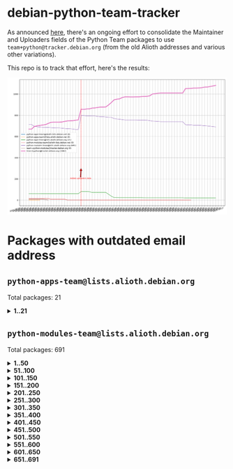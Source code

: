 # debian-python-team-tracker



As announced [here](https://lists.debian.org/debian-python/2021/08/msg00006.html), there's an ongoing effort to consolidate the Maintainer and Uploaders fields of the Python Team packages to use `team+python@tracker.debian.org` (from the old Alioth addresses and various other variations).



This repo is to track that effort, here's the results:



![Python team emails](images/python_team_emails.svg)


# Packages with outdated email address

## `python-apps-team@lists.alioth.debian.org`
Total packages: 21
<details>
<summary><b>1..21</b></summary>


| # | Package | Version |
| --- | --- | --- |
| 1 | [archmage](https://tracker.debian.org/archmage) | 1:0.4.2.1-1 |
| 2 | [ctop](https://tracker.debian.org/ctop) | 1.0.0-2.1 |
| 3 | [cython](https://tracker.debian.org/cython) | 0.29.14-1 |
| 4 | [db2twitter](https://tracker.debian.org/db2twitter) | 0.6-1.1 |
| 5 | [dodgy](https://tracker.debian.org/dodgy) | 0.1.9-3 |
| 6 | [etm](https://tracker.debian.org/etm) | 3.2.30-1.1 |
| 7 | [firmware-microbit-micropython](https://tracker.debian.org/firmware-microbit-micropython) | 1.0.1-2 |
| 8 | [flatlatex](https://tracker.debian.org/flatlatex) | 0.8-1.1 |
| 9 | [freealchemist](https://tracker.debian.org/freealchemist) | 0.5-1.1 |
| 10 | [kanboard-cli](https://tracker.debian.org/kanboard-cli) | 0.0.2-1.1 |
| 11 | [lightyears](https://tracker.debian.org/lightyears) | 1.4-2 |
| 12 | [muttdown](https://tracker.debian.org/muttdown) | 0.3.4-1 |
| 13 | [pelican](https://tracker.debian.org/pelican) | 4.0.1+dfsg-1.1 |
| 14 | [pipenv](https://tracker.debian.org/pipenv) | 11.9.0-1.1 |
| 15 | [prospector](https://tracker.debian.org/prospector) | 1.1.7-2 |
| 16 | [pybik](https://tracker.debian.org/pybik) | 3.0-3.1 |
| 17 | [retweet](https://tracker.debian.org/retweet) | 0.10-1.1 |
| 18 | [sen](https://tracker.debian.org/sen) | 0.6.1-0.1 |
| 19 | [sinntp](https://tracker.debian.org/sinntp) | 1.6-1.2 |
| 20 | [smem](https://tracker.debian.org/smem) | 1.5-1.1 |
| 21 | [voltron](https://tracker.debian.org/voltron) | 0.1.7+git20200109-1.1 |
</details>

## `python-modules-team@lists.alioth.debian.org`
Total packages: 691
<details>
<summary><b>1..50</b></summary>


| # | Package | Version |
| --- | --- | --- |
| 1 | [anorack](https://tracker.debian.org/anorack) | 0.2.7-1 |
| 2 | [anosql](https://tracker.debian.org/anosql) | 1.0.1-1 |
| 3 | [appdirs](https://tracker.debian.org/appdirs) | 1.4.4-1 |
| 4 | [asn1crypto](https://tracker.debian.org/asn1crypto) | 1.4.0-1 |
| 5 | [astral](https://tracker.debian.org/astral) | 1.6.1-2 |
| 6 | [authres](https://tracker.debian.org/authres) | 1.2.0-2 |
| 7 | [automat](https://tracker.debian.org/automat) | 20.2.0-1 |
| 8 | [azure-cosmos-table-python](https://tracker.debian.org/azure-cosmos-table-python) | 1.0.5+git20191025-5 |
| 9 | [babelfish](https://tracker.debian.org/babelfish) | 0.5.4-3 |
| 10 | [bdist-nsi](https://tracker.debian.org/bdist-nsi) | 0.1.5-2 |
| 11 | [behave](https://tracker.debian.org/behave) | 1.2.6-3 |
| 12 | [bernhard](https://tracker.debian.org/bernhard) | 0.2.6-2 |
| 13 | [betamax](https://tracker.debian.org/betamax) | 0.8.1-2 |
| 14 | [bibtexparser](https://tracker.debian.org/bibtexparser) | 1.1.0+ds-3 |
| 15 | [binaryornot](https://tracker.debian.org/binaryornot) | 0.4.4+dfsg-4 |
| 16 | [bitstruct](https://tracker.debian.org/bitstruct) | 8.9.0-1 |
| 17 | [blessings](https://tracker.debian.org/blessings) | 1.6-3 |
| 18 | [blinker](https://tracker.debian.org/blinker) | 1.4+dfsg1-0.3 |
| 19 | [case](https://tracker.debian.org/case) | 1.5.3+dfsg-3 |
| 20 | [celery-batches](https://tracker.debian.org/celery-batches) | 0.2-2 |
| 21 | [celery-haystack](https://tracker.debian.org/celery-haystack) | 0.10-4 |
| 22 | [cerealizer](https://tracker.debian.org/cerealizer) | 0.8.1-3 |
| 23 | [chardet](https://tracker.debian.org/chardet) | 4.0.0-1 |
| 24 | [chargebee-python](https://tracker.debian.org/chargebee-python) | 1.6.6-1 |
| 25 | [chargebee2-python](https://tracker.debian.org/chargebee2-python) | 2.7.3-1 |
| 26 | [circuits](https://tracker.debian.org/circuits) | 3.1.0+ds1-2 |
| 27 | [codicefiscale](https://tracker.debian.org/codicefiscale) | 0.9+ds0-2 |
| 28 | [colorclass](https://tracker.debian.org/colorclass) | 2.2.0-2.1 |
| 29 | [colorspacious](https://tracker.debian.org/colorspacious) | 1.1.2-2 |
| 30 | [commonmark](https://tracker.debian.org/commonmark) | 0.9.1-3 |
| 31 | [constantly](https://tracker.debian.org/constantly) | 15.1.0-2 |
| 32 | [contextlib2](https://tracker.debian.org/contextlib2) | 0.6.0.post1-1 |
| 33 | [cookiecutter](https://tracker.debian.org/cookiecutter) | 1.6.0-4 |
| 34 | [coreapi](https://tracker.debian.org/coreapi) | 2.3.3-4 |
| 35 | [coreschema](https://tracker.debian.org/coreschema) | 0.0.4-3 |
| 36 | [cov-core](https://tracker.debian.org/cov-core) | 1.15.0-3 |
| 37 | [cppy](https://tracker.debian.org/cppy) | 1.1.0-2 |
| 38 | [cram](https://tracker.debian.org/cram) | 0.7-4 |
| 39 | [cssutils](https://tracker.debian.org/cssutils) | 1.0.2-3 |
| 40 | [d2to1](https://tracker.debian.org/d2to1) | 0.2.12-2 |
| 41 | [deap](https://tracker.debian.org/deap) | 1.3.1-2 |
| 42 | [debiancontributors](https://tracker.debian.org/debiancontributors) | 0.7.8-2 |
| 43 | [devpi-common](https://tracker.debian.org/devpi-common) | 3.2.2-1.1 |
| 44 | [django-ajax-selects](https://tracker.debian.org/django-ajax-selects) | 1.7.0-3 |
| 45 | [django-anymail](https://tracker.debian.org/django-anymail) | 7.1.0-1 |
| 46 | [django-bitfield](https://tracker.debian.org/django-bitfield) | 1.9.6-2 |
| 47 | [django-countries](https://tracker.debian.org/django-countries) | 6.0-1 |
| 48 | [django-dirtyfields](https://tracker.debian.org/django-dirtyfields) | 1.3.1-2 |
| 49 | [django-downloadview](https://tracker.debian.org/django-downloadview) | 2.1.1-1 |
| 50 | [django-environ](https://tracker.debian.org/django-environ) | 0.4.4-2 |
</details>
<details>
<summary><b>51..100</b></summary>

| # | Package | Version |
| --- | --- | --- |
| 51 | [django-filter](https://tracker.debian.org/django-filter) | 2.4.0-1 |
| 52 | [django-hvad](https://tracker.debian.org/django-hvad) | 1.8.0-1.1 |
| 53 | [django-impersonate](https://tracker.debian.org/django-impersonate) | 1.5-1 |
| 54 | [django-js-reverse](https://tracker.debian.org/django-js-reverse) | 0.7.3-1.1 |
| 55 | [django-macaddress](https://tracker.debian.org/django-macaddress) | 1.5.0-2 |
| 56 | [django-markupfield](https://tracker.debian.org/django-markupfield) | 2.0.0-1 |
| 57 | [django-memoize](https://tracker.debian.org/django-memoize) | 2.2.0+dfsg-1 |
| 58 | [django-nose](https://tracker.debian.org/django-nose) | 1.4.6-2.1 |
| 59 | [django-notification](https://tracker.debian.org/django-notification) | 1.2.0-3 |
| 60 | [django-organizations](https://tracker.debian.org/django-organizations) | 1.1.2-1 |
| 61 | [django-pagination](https://tracker.debian.org/django-pagination) | 1.0.7-4 |
| 62 | [django-paintstore](https://tracker.debian.org/django-paintstore) | 0.2-4 |
| 63 | [django-picklefield](https://tracker.debian.org/django-picklefield) | 3.0.1-1 |
| 64 | [django-pipeline](https://tracker.debian.org/django-pipeline) | 1.6.14-3 |
| 65 | [django-q](https://tracker.debian.org/django-q) | 1.2.1-1 |
| 66 | [django-recurrence](https://tracker.debian.org/django-recurrence) | 1.10.3-1 |
| 67 | [django-redis-sessions](https://tracker.debian.org/django-redis-sessions) | 0.6.1-2 |
| 68 | [django-simple-redis-admin](https://tracker.debian.org/django-simple-redis-admin) | 1.4.0-2 |
| 69 | [django-stronghold](https://tracker.debian.org/django-stronghold) | 0.3.0+debian-2 |
| 70 | [django-webpack-loader](https://tracker.debian.org/django-webpack-loader) | 0.6.0-2 |
| 71 | [django-websocket-redis](https://tracker.debian.org/django-websocket-redis) | 0.4.7-2 |
| 72 | [django-wkhtmltopdf](https://tracker.debian.org/django-wkhtmltopdf) | 3.3.0-1 |
| 73 | [django-xmlrpc](https://tracker.debian.org/django-xmlrpc) | 0.1.8-2 |
| 74 | [djangorestframework-api-key](https://tracker.debian.org/djangorestframework-api-key) | 2.0.0-2 |
| 75 | [djangorestframework-filters](https://tracker.debian.org/djangorestframework-filters) | 1.0.0.dev0-1 |
| 76 | [dkimpy](https://tracker.debian.org/dkimpy) | 1.0.5-1 |
| 77 | [dnsdiag](https://tracker.debian.org/dnsdiag) | 1.7.0-1 |
| 78 | [dnspython](https://tracker.debian.org/dnspython) | 2.0.0-1 |
| 79 | [dockerpty](https://tracker.debian.org/dockerpty) | 0.4.1-2 |
| 80 | [dominate](https://tracker.debian.org/dominate) | 2.3.1-2 |
| 81 | [doublex](https://tracker.debian.org/doublex) | 1.9.2-1 |
| 82 | [drf-generators](https://tracker.debian.org/drf-generators) | 0.5.0-1 |
| 83 | [easyprocess](https://tracker.debian.org/easyprocess) | 0.2.5-2 |
| 84 | [elasticsearch-curator](https://tracker.debian.org/elasticsearch-curator) | 5.8.1-1 |
| 85 | [entrypoints](https://tracker.debian.org/entrypoints) | 0.3-3 |
| 86 | [enum34](https://tracker.debian.org/enum34) | 1.1.6-4 |
| 87 | [enzyme](https://tracker.debian.org/enzyme) | 0.4.1-2 |
| 88 | [exam](https://tracker.debian.org/exam) | 0.10.5-3 |
| 89 | [factory-boy](https://tracker.debian.org/factory-boy) | 2.11.1-3 |
| 90 | [faker](https://tracker.debian.org/faker) | 0.9.3-0.1 |
| 91 | [fakesleep](https://tracker.debian.org/fakesleep) | 0.1-2 |
| 92 | [fastchunking](https://tracker.debian.org/fastchunking) | 0.0.3-2 |
| 93 | [feedgenerator](https://tracker.debian.org/feedgenerator) | 1.9-2 |
| 94 | [flake8-polyfill](https://tracker.debian.org/flake8-polyfill) | 1.0.2-2 |
| 95 | [flask-api](https://tracker.debian.org/flask-api) | 1.1+dfsg-1.1 |
| 96 | [flask-assets](https://tracker.debian.org/flask-assets) | 2.0-1 |
| 97 | [flask-babelex](https://tracker.debian.org/flask-babelex) | 0.9.4-1 |
| 98 | [flask-bcrypt](https://tracker.debian.org/flask-bcrypt) | 0.7.1-2 |
| 99 | [flask-compress](https://tracker.debian.org/flask-compress) | 1.4.0-3 |
| 100 | [flask-gravatar](https://tracker.debian.org/flask-gravatar) | 0.4.2-2 |
</details>
<details>
<summary><b>101..150</b></summary>

| # | Package | Version |
| --- | --- | --- |
| 101 | [flask-htmlmin](https://tracker.debian.org/flask-htmlmin) | 1.3.2-2 |
| 102 | [flask-ldapconn](https://tracker.debian.org/flask-ldapconn) | 0.7.2-1.1 |
| 103 | [flask-limiter](https://tracker.debian.org/flask-limiter) | 1.0.1-2 |
| 104 | [flask-login](https://tracker.debian.org/flask-login) | 0.5.0-1 |
| 105 | [flask-mail](https://tracker.debian.org/flask-mail) | 0.9.1+dfsg1-1.1 |
| 106 | [flask-mongoengine](https://tracker.debian.org/flask-mongoengine) | 0.9.3-4 |
| 107 | [flask-multistatic](https://tracker.debian.org/flask-multistatic) | 1.0-2 |
| 108 | [flask-paranoid](https://tracker.debian.org/flask-paranoid) | 0.2.0-3.1 |
| 109 | [flask-script](https://tracker.debian.org/flask-script) | 2.0.6-2 |
| 110 | [flask-silk](https://tracker.debian.org/flask-silk) | 0.2-18 |
| 111 | [flask-wtf](https://tracker.debian.org/flask-wtf) | 0.14.3-1 |
| 112 | [flufl.bounce](https://tracker.debian.org/flufl.bounce) | 3.0.1-1 |
| 113 | [flufl.enum](https://tracker.debian.org/flufl.enum) | 4.1.1-3 |
| 114 | [flufl.i18n](https://tracker.debian.org/flufl.i18n) | 3.0.1-1 |
| 115 | [flufl.lock](https://tracker.debian.org/flufl.lock) | 5.0.1-1 |
| 116 | [flufl.password](https://tracker.debian.org/flufl.password) | 1.3-3 |
| 117 | [flufl.testing](https://tracker.debian.org/flufl.testing) | 0.7-2 |
| 118 | [gerritlib](https://tracker.debian.org/gerritlib) | 0.8.0-2 |
| 119 | [gmplot](https://tracker.debian.org/gmplot) | 1.2.0-2 |
| 120 | [gpxpy](https://tracker.debian.org/gpxpy) | 1.4.2-1 |
| 121 | [gtextfsm](https://tracker.debian.org/gtextfsm) | 1.1.0-2 |
| 122 | [gtts](https://tracker.debian.org/gtts) | 2.0.3-1 |
| 123 | [gtts-token](https://tracker.debian.org/gtts-token) | 1.1.3-1 |
| 124 | [guzzle-sphinx-theme](https://tracker.debian.org/guzzle-sphinx-theme) | 0.7.11-5 |
| 125 | [hachoir](https://tracker.debian.org/hachoir) | 3.1.0+dfsg-3 |
| 126 | [haproxy-log-analysis](https://tracker.debian.org/haproxy-log-analysis) | 2.0~b0-2 |
| 127 | [heapdict](https://tracker.debian.org/heapdict) | 1.0.1-1 |
| 128 | [hiro](https://tracker.debian.org/hiro) | 0.5-2 |
| 129 | [httpx](https://tracker.debian.org/httpx) | 0.16.1-1 |
| 130 | [hypothesis-auto](https://tracker.debian.org/hypothesis-auto) | 1.1.4-2 |
| 131 | [importmagic](https://tracker.debian.org/importmagic) | 0.1.7-2 |
| 132 | [inflection](https://tracker.debian.org/inflection) | 0.3.1-2 |
| 133 | [isodate](https://tracker.debian.org/isodate) | 0.6.0-2 |
| 134 | [itypes](https://tracker.debian.org/itypes) | 1.1.0-4 |
| 135 | [jaraco.itertools](https://tracker.debian.org/jaraco.itertools) | 2.0.1-4 |
| 136 | [javaproperties](https://tracker.debian.org/javaproperties) | 0.7.0-1 |
| 137 | [jinja2-time](https://tracker.debian.org/jinja2-time) | 0.2.0-2 |
| 138 | [jpy](https://tracker.debian.org/jpy) | 0.9.0-3 |
| 139 | [jpylyzer](https://tracker.debian.org/jpylyzer) | 2.0.0-3 |
| 140 | [json-tricks](https://tracker.debian.org/json-tricks) | 3.11.0-2 |
| 141 | [jsonhyperschema-codec](https://tracker.debian.org/jsonhyperschema-codec) | 1.0.3-2 |
| 142 | [jsonpickle](https://tracker.debian.org/jsonpickle) | 1.2-1 |
| 143 | [junos-eznc](https://tracker.debian.org/junos-eznc) | 2.1.7-3 |
| 144 | [jupyter-sphinx-theme](https://tracker.debian.org/jupyter-sphinx-theme) | 0.0.6+ds1-10 |
| 145 | [kitchen](https://tracker.debian.org/kitchen) | 1.2.6-2 |
| 146 | [kivy](https://tracker.debian.org/kivy) | 1.11.0-2 |
| 147 | [lazr.delegates](https://tracker.debian.org/lazr.delegates) | 2.0.3-2 |
| 148 | [lazr.smtptest](https://tracker.debian.org/lazr.smtptest) | 2.0.3-2 |
| 149 | [lexicon](https://tracker.debian.org/lexicon) | 3.3.17-1 |
| 150 | [libthumbor](https://tracker.debian.org/libthumbor) | 1.3.3-2 |
</details>
<details>
<summary><b>151..200</b></summary>

| # | Package | Version |
| --- | --- | --- |
| 151 | [logilab-constraint](https://tracker.debian.org/logilab-constraint) | 0.6.0-2 |
| 152 | [mako](https://tracker.debian.org/mako) | 1.1.3+ds1-2 |
| 153 | [manuel](https://tracker.debian.org/manuel) | 1.10.1-2 |
| 154 | [markupsafe](https://tracker.debian.org/markupsafe) | 1.1.1-1 |
| 155 | [mercurial-extension-utils](https://tracker.debian.org/mercurial-extension-utils) | 1.5.1-1 |
| 156 | [mercurial-extension-utils](https://tracker.debian.org/mercurial-extension-utils) | 1.5.1-3 |
| 157 | [mercurial-keyring](https://tracker.debian.org/mercurial-keyring) | 1.3.1-3 |
| 158 | [microsoft-authentication-extensions-for-python](https://tracker.debian.org/microsoft-authentication-extensions-for-python) | 0.3.0-1 |
| 159 | [milksnake](https://tracker.debian.org/milksnake) | 0.1.5-1 |
| 160 | [mimerender](https://tracker.debian.org/mimerender) | 0.6.0-2 |
| 161 | [mmllib](https://tracker.debian.org/mmllib) | 0.3.0.post1-2 |
| 162 | [mockldap](https://tracker.debian.org/mockldap) | 0.3.0-4 |
| 163 | [modernize](https://tracker.debian.org/modernize) | 0.7-2 |
| 164 | [moksha.common](https://tracker.debian.org/moksha.common) | 1.2.5-4 |
| 165 | [more-itertools](https://tracker.debian.org/more-itertools) | 4.2.0-3 |
| 166 | [mrtparse](https://tracker.debian.org/mrtparse) | 1.6-2 |
| 167 | [musicbrainzngs](https://tracker.debian.org/musicbrainzngs) | 0.7.1-2 |
| 168 | [mutagen](https://tracker.debian.org/mutagen) | 1.45.1-2 |
| 169 | [mwic](https://tracker.debian.org/mwic) | 0.7.8-1 |
| 170 | [mysql-connector-python](https://tracker.debian.org/mysql-connector-python) | 8.0.15-2 |
| 171 | [nb2plots](https://tracker.debian.org/nb2plots) | 0.6-2 |
| 172 | [netifaces](https://tracker.debian.org/netifaces) | 0.10.9-0.2 |
| 173 | [netmiko](https://tracker.debian.org/netmiko) | 2.4.2-1 |
| 174 | [networkx](https://tracker.debian.org/networkx) | 2.5+ds-2 |
| 175 | [nose](https://tracker.debian.org/nose) | 1.3.7-6 |
| 176 | [nose](https://tracker.debian.org/nose) | 1.3.7-7 |
| 177 | [nose2](https://tracker.debian.org/nose2) | 0.9.2-1 |
| 178 | [nose2-cov](https://tracker.debian.org/nose2-cov) | 1.0a4-3 |
| 179 | [ntplib](https://tracker.debian.org/ntplib) | 0.3.3-2 |
| 180 | [numpy-stl](https://tracker.debian.org/numpy-stl) | 2.9.0-1 |
| 181 | [numpydoc](https://tracker.debian.org/numpydoc) | 1.1.0-3 |
| 182 | [obsub](https://tracker.debian.org/obsub) | 0.2-4 |
| 183 | [okasha](https://tracker.debian.org/okasha) | 0.2.4-4 |
| 184 | [overpass](https://tracker.debian.org/overpass) | 0.7-1 |
| 185 | [pastescript](https://tracker.debian.org/pastescript) | 2.0.2-4 |
| 186 | [pcapy](https://tracker.debian.org/pcapy) | 0.11.4-2 |
| 187 | [pdfkit](https://tracker.debian.org/pdfkit) | 0.6.1-2 |
| 188 | [pep8](https://tracker.debian.org/pep8) | 1.7.1-9 |
| 189 | [pep8-naming](https://tracker.debian.org/pep8-naming) | 0.10.0-1 |
| 190 | [pg8000](https://tracker.debian.org/pg8000) | 1.10.6-2 |
| 191 | [pidcat](https://tracker.debian.org/pidcat) | 2.1.0-4 |
| 192 | [pilkit](https://tracker.debian.org/pilkit) | 2.0-3 |
| 193 | [plastex](https://tracker.debian.org/plastex) | 2.1-2 |
| 194 | [ply](https://tracker.debian.org/ply) | 3.11-4 |
| 195 | [portio](https://tracker.debian.org/portio) | 0.5-4 |
| 196 | [postgresfixture](https://tracker.debian.org/postgresfixture) | 0.4.2-1 |
| 197 | [power](https://tracker.debian.org/power) | 1.4+dfsg-4 |
| 198 | [pprintpp](https://tracker.debian.org/pprintpp) | 0.4.0-2 |
| 199 | [preggy](https://tracker.debian.org/preggy) | 1.4.4-1 |
| 200 | [prettytable](https://tracker.debian.org/prettytable) | 0.7.2-5 |
</details>
<details>
<summary><b>201..250</b></summary>

| # | Package | Version |
| --- | --- | --- |
| 201 | [proxmoxer](https://tracker.debian.org/proxmoxer) | 1.0.3-2 |
| 202 | [ptable](https://tracker.debian.org/ptable) | 0.9.2-2 |
| 203 | [py-macaroon-bakery](https://tracker.debian.org/py-macaroon-bakery) | 1.3.1-1 |
| 204 | [py-radix](https://tracker.debian.org/py-radix) | 0.10.0-3 |
| 205 | [py3dns](https://tracker.debian.org/py3dns) | 3.2.1-1 |
| 206 | [pyasn1](https://tracker.debian.org/pyasn1) | 0.4.8-1 |
| 207 | [pybindgen](https://tracker.debian.org/pybindgen) | 0.20.0+dfsg1-2 |
| 208 | [pycairo](https://tracker.debian.org/pycairo) | 1.16.2-3 |
| 209 | [pycairo](https://tracker.debian.org/pycairo) | 1.16.2-4 |
| 210 | [pycallgraph](https://tracker.debian.org/pycallgraph) | 1.1.3-1.2 |
| 211 | [pycares](https://tracker.debian.org/pycares) | 3.1.1-1 |
| 212 | [pycifrw](https://tracker.debian.org/pycifrw) | 4.4-2 |
| 213 | [pyclamd](https://tracker.debian.org/pyclamd) | 0.4.0-2 |
| 214 | [pycodestyle](https://tracker.debian.org/pycodestyle) | 2.6.0-1 |
| 215 | [pycparser](https://tracker.debian.org/pycparser) | 2.20-3 |
| 216 | [pycryptodome](https://tracker.debian.org/pycryptodome) | 3.9.7+dfsg1-1 |
| 217 | [pycxx](https://tracker.debian.org/pycxx) | 7.1.4-0.1 |
| 218 | [pydbus](https://tracker.debian.org/pydbus) | 0.6.0-4 |
| 219 | [pydenticon](https://tracker.debian.org/pydenticon) | 0.3.1-2 |
| 220 | [pydispatcher](https://tracker.debian.org/pydispatcher) | 2.0.5-2 |
| 221 | [pydle](https://tracker.debian.org/pydle) | 0.9.4-2 |
| 222 | [pyeapi](https://tracker.debian.org/pyeapi) | 0.8.1-2 |
| 223 | [pyee](https://tracker.debian.org/pyee) | 7.0.2-1 |
| 224 | [pyenchant](https://tracker.debian.org/pyenchant) | 3.2.0-1 |
| 225 | [pyfg](https://tracker.debian.org/pyfg) | 0.50-2 |
| 226 | [pyfiglet](https://tracker.debian.org/pyfiglet) | 0.8.0+dfsg-1 |
| 227 | [pyfribidi](https://tracker.debian.org/pyfribidi) | 0.12.0+repack-7 |
| 228 | [pygame](https://tracker.debian.org/pygame) | 1.9.6+dfsg-2 |
| 229 | [pygeoif](https://tracker.debian.org/pygeoif) | 0.7-2 |
| 230 | [pygithub](https://tracker.debian.org/pygithub) | 1.43.7-1 |
| 231 | [pygments](https://tracker.debian.org/pygments) | 2.3.1+dfsg-3 |
| 232 | [pygtail](https://tracker.debian.org/pygtail) | 0.6.1-2 |
| 233 | [pygtkspellcheck](https://tracker.debian.org/pygtkspellcheck) | 4.0.5-2 |
| 234 | [pyhamcrest](https://tracker.debian.org/pyhamcrest) | 1.9.0-3 |
| 235 | [pyinotify](https://tracker.debian.org/pyinotify) | 0.9.6-1.3 |
| 236 | [pyiosxr](https://tracker.debian.org/pyiosxr) | 0.52-1.1 |
| 237 | [pyjavaproperties](https://tracker.debian.org/pyjavaproperties) | 0.7-2 |
| 238 | [pyjokes](https://tracker.debian.org/pyjokes) | 0.5.0-3 |
| 239 | [pykcs11](https://tracker.debian.org/pykcs11) | 1.5.10-1 |
| 240 | [pylama](https://tracker.debian.org/pylama) | 7.4.3-3 |
| 241 | [pylibmc](https://tracker.debian.org/pylibmc) | 1.5.2-3 |
| 242 | [pylint-celery](https://tracker.debian.org/pylint-celery) | 0.3-5 |
| 243 | [pylint-common](https://tracker.debian.org/pylint-common) | 0.2.5-4 |
| 244 | [pylint-django](https://tracker.debian.org/pylint-django) | 2.0.13-1 |
| 245 | [pylint-flask](https://tracker.debian.org/pylint-flask) | 0.5-4 |
| 246 | [pylint-plugin-utils](https://tracker.debian.org/pylint-plugin-utils) | 0.6-1 |
| 247 | [pymacs](https://tracker.debian.org/pymacs) | 0.25-3 |
| 248 | [pymilter](https://tracker.debian.org/pymilter) | 1.0.4-2 |
| 249 | [pymodbus](https://tracker.debian.org/pymodbus) | 2.1.0+dfsg-2 |
| 250 | [pymssql](https://tracker.debian.org/pymssql) | 2.1.4+dfsg-3 |
</details>
<details>
<summary><b>251..300</b></summary>

| # | Package | Version |
| --- | --- | --- |
| 251 | [pymupdf](https://tracker.debian.org/pymupdf) | 1.17.4+ds1-2 |
| 252 | [pynag](https://tracker.debian.org/pynag) | 1.1.2+dfsg-2 |
| 253 | [pynliner](https://tracker.debian.org/pynliner) | 0.8.0-2 |
| 254 | [pyopengl](https://tracker.debian.org/pyopengl) | 3.1.5+dfsg-1 |
| 255 | [pypandoc](https://tracker.debian.org/pypandoc) | 1.5+ds0-1 |
| 256 | [pyparsing](https://tracker.debian.org/pyparsing) | 2.4.7-1 |
| 257 | [pyphen](https://tracker.debian.org/pyphen) | 0.9.5-3 |
| 258 | [pyprind](https://tracker.debian.org/pyprind) | 2.11.2-2 |
| 259 | [pyquery](https://tracker.debian.org/pyquery) | 1.2.9-4 |
| 260 | [pyrad](https://tracker.debian.org/pyrad) | 2.1-2 |
| 261 | [pyrsistent](https://tracker.debian.org/pyrsistent) | 0.15.5-1 |
| 262 | [pysendfile](https://tracker.debian.org/pysendfile) | 2.0.1-3 |
| 263 | [pysimplesoap](https://tracker.debian.org/pysimplesoap) | 1.16.2-3 |
| 264 | [pysmi](https://tracker.debian.org/pysmi) | 0.3.2-2 |
| 265 | [pysodium](https://tracker.debian.org/pysodium) | 0.7.0-2 |
| 266 | [pyspf](https://tracker.debian.org/pyspf) | 2.0.14-2 |
| 267 | [pysrt](https://tracker.debian.org/pysrt) | 1.0.1-2 |
| 268 | [pyssim](https://tracker.debian.org/pyssim) | 0.2-2 |
| 269 | [pystemd](https://tracker.debian.org/pystemd) | 0.7.0-4 |
| 270 | [pysubnettree](https://tracker.debian.org/pysubnettree) | 0.33-1 |
| 271 | [pytaglib](https://tracker.debian.org/pytaglib) | 0.3.6+dfsg-2 |
| 272 | [pytds](https://tracker.debian.org/pytds) | 1.10.0-1 |
| 273 | [pytest-arraydiff](https://tracker.debian.org/pytest-arraydiff) | 0.3-1 |
| 274 | [pytest-bdd](https://tracker.debian.org/pytest-bdd) | 3.2.1-1 |
| 275 | [pytest-cookies](https://tracker.debian.org/pytest-cookies) | 0.4.0-1 |
| 276 | [pytest-django](https://tracker.debian.org/pytest-django) | 3.5.1-1 |
| 277 | [pytest-expect](https://tracker.debian.org/pytest-expect) | 1.1.0-2 |
| 278 | [pytest-forked](https://tracker.debian.org/pytest-forked) | 1.3.0-1 |
| 279 | [pytest-helpers-namespace](https://tracker.debian.org/pytest-helpers-namespace) | 2019.1.8-1 |
| 280 | [pytest-httpbin](https://tracker.debian.org/pytest-httpbin) | 1.0.0-2 |
| 281 | [pytest-instafail](https://tracker.debian.org/pytest-instafail) | 0.4.2-1 |
| 282 | [pytest-remotedata](https://tracker.debian.org/pytest-remotedata) | 0.3.2-1 |
| 283 | [pytest-runner](https://tracker.debian.org/pytest-runner) | 2.11.1-1.2 |
| 284 | [pytest-sugar](https://tracker.debian.org/pytest-sugar) | 0.9.4-1 |
| 285 | [pytest-tornado](https://tracker.debian.org/pytest-tornado) | 0.8.1-1 |
| 286 | [pytest-vcr](https://tracker.debian.org/pytest-vcr) | 1.0.2-2 |
| 287 | [pytest-xvfb](https://tracker.debian.org/pytest-xvfb) | 1.2.0-1 |
| 288 | [python-activipy](https://tracker.debian.org/python-activipy) | 0.1-7 |
| 289 | [python-adal](https://tracker.debian.org/python-adal) | 1.2.2-1 |
| 290 | [python-agate](https://tracker.debian.org/python-agate) | 1.6.1-1 |
| 291 | [python-agate-excel](https://tracker.debian.org/python-agate-excel) | 0.2.3-1 |
| 292 | [python-aiohttp-security](https://tracker.debian.org/python-aiohttp-security) | 0.4.0-2 |
| 293 | [python-aiohttp-session](https://tracker.debian.org/python-aiohttp-session) | 2.9.0-2 |
| 294 | [python-aioinflux](https://tracker.debian.org/python-aioinflux) | 0.9.0-2 |
| 295 | [python-aiomeasures](https://tracker.debian.org/python-aiomeasures) | 0.5.14-3 |
| 296 | [python-amqplib](https://tracker.debian.org/python-amqplib) | 1.0.2-2 |
| 297 | [python-anyjson](https://tracker.debian.org/python-anyjson) | 0.3.3-2 |
| 298 | [python-apptools](https://tracker.debian.org/python-apptools) | 4.5.0-1.1 |
| 299 | [python-aptly](https://tracker.debian.org/python-aptly) | 0.12.10-2 |
| 300 | [python-args](https://tracker.debian.org/python-args) | 0.1.0-3 |
</details>
<details>
<summary><b>301..350</b></summary>

| # | Package | Version |
| --- | --- | --- |
| 301 | [python-arpy](https://tracker.debian.org/python-arpy) | 1.1.1-4 |
| 302 | [python-astor](https://tracker.debian.org/python-astor) | 0.8.1-1 |
| 303 | [python-async-timeout](https://tracker.debian.org/python-async-timeout) | 3.0.1-1.1 |
| 304 | [python-azure-devtools](https://tracker.debian.org/python-azure-devtools) | 1.2.0-1 |
| 305 | [python-base58](https://tracker.debian.org/python-base58) | 1.0.3-1.1 |
| 306 | [python-bcdoc](https://tracker.debian.org/python-bcdoc) | 0.16.0-2 |
| 307 | [python-bioblend](https://tracker.debian.org/python-bioblend) | 0.7.0-3 |
| 308 | [python-bitbucket-api](https://tracker.debian.org/python-bitbucket-api) | 0.5.0-3 |
| 309 | [python-box](https://tracker.debian.org/python-box) | 3.4.6-2 |
| 310 | [python-btrees](https://tracker.debian.org/python-btrees) | 4.3.1-2 |
| 311 | [python-cachecontrol](https://tracker.debian.org/python-cachecontrol) | 0.12.6-1 |
| 312 | [python-can](https://tracker.debian.org/python-can) | 3.3.2.final~github-2 |
| 313 | [python-cement](https://tracker.debian.org/python-cement) | 2.10.0-2 |
| 314 | [python-cerberus](https://tracker.debian.org/python-cerberus) | 1.3.2-1 |
| 315 | [python-click-log](https://tracker.debian.org/python-click-log) | 0.2.1-2 |
| 316 | [python-click-threading](https://tracker.debian.org/python-click-threading) | 0.4.4-2 |
| 317 | [python-clint](https://tracker.debian.org/python-clint) | 0.5.1-3 |
| 318 | [python-cluster](https://tracker.debian.org/python-cluster) | 1.3.3-3 |
| 319 | [python-cmarkgfm](https://tracker.debian.org/python-cmarkgfm) | 0.4.2-1 |
| 320 | [python-coloredlogs](https://tracker.debian.org/python-coloredlogs) | 7.3-2 |
| 321 | [python-colour](https://tracker.debian.org/python-colour) | 0.1.5-2 |
| 322 | [python-commentjson](https://tracker.debian.org/python-commentjson) | 0.8.3-2 |
| 323 | [python-consul](https://tracker.debian.org/python-consul) | 0.7.1-1.1 |
| 324 | [python-cookies](https://tracker.debian.org/python-cookies) | 2.2.1-3 |
| 325 | [python-cpuinfo](https://tracker.debian.org/python-cpuinfo) | 5.0.0-2 |
| 326 | [python-crcmod](https://tracker.debian.org/python-crcmod) | 1.7+dfsg-2 |
| 327 | [python-cs](https://tracker.debian.org/python-cs) | 2.7.1-1 |
| 328 | [python-cssselect2](https://tracker.debian.org/python-cssselect2) | 0.3.0-1 |
| 329 | [python-cycler](https://tracker.debian.org/python-cycler) | 0.10.0-3 |
| 330 | [python-daiquiri](https://tracker.debian.org/python-daiquiri) | 1.6.0-1 |
| 331 | [python-dbfread](https://tracker.debian.org/python-dbfread) | 2.0.7-3 |
| 332 | [python-decorator](https://tracker.debian.org/python-decorator) | 4.4.2-2 |
| 333 | [python-demjson](https://tracker.debian.org/python-demjson) | 2.2.4-5 |
| 334 | [python-diaspy](https://tracker.debian.org/python-diaspy) | 0.6.0-2 |
| 335 | [python-dict2xml](https://tracker.debian.org/python-dict2xml) | 1.7.0-1 |
| 336 | [python-dictobj](https://tracker.debian.org/python-dictobj) | 0.4-4 |
| 337 | [python-distro](https://tracker.debian.org/python-distro) | 1.5.0-1 |
| 338 | [python-distutils-extra](https://tracker.debian.org/python-distutils-extra) | 2.45 |
| 339 | [python-django-braces](https://tracker.debian.org/python-django-braces) | 1.14.0-1 |
| 340 | [python-django-casclient](https://tracker.debian.org/python-django-casclient) | 1.5.3-1 |
| 341 | [python-django-dbconn-retry](https://tracker.debian.org/python-django-dbconn-retry) | 0.1.5-1.1 |
| 342 | [python-django-etcd-settings](https://tracker.debian.org/python-django-etcd-settings) | 0.1.13+dfsg-3 |
| 343 | [python-django-gravatar2](https://tracker.debian.org/python-django-gravatar2) | 1.4.4-2 |
| 344 | [python-django-imagekit](https://tracker.debian.org/python-django-imagekit) | 4.0.2-3 |
| 345 | [python-django-jsonfield](https://tracker.debian.org/python-django-jsonfield) | 1.4.0-2 |
| 346 | [python-django-push-notifications](https://tracker.debian.org/python-django-push-notifications) | 1.4.1-1 |
| 347 | [python-django-rest-hooks](https://tracker.debian.org/python-django-rest-hooks) | 1.6.0-1.1 |
| 348 | [python-django-simple-history](https://tracker.debian.org/python-django-simple-history) | 2.7.0-1.1 |
| 349 | [python-django-split-settings](https://tracker.debian.org/python-django-split-settings) | 0.3.0-2 |
| 350 | [python-dnslib](https://tracker.debian.org/python-dnslib) | 0.9.14-1 |
</details>
<details>
<summary><b>351..400</b></summary>

| # | Package | Version |
| --- | --- | --- |
| 351 | [python-docutils](https://tracker.debian.org/python-docutils) | 0.16+dfsg-2 |
| 352 | [python-doubleratchet](https://tracker.debian.org/python-doubleratchet) | 0.6.0-2 |
| 353 | [python-dpkt](https://tracker.debian.org/python-dpkt) | 1.9.2-2 |
| 354 | [python-easywebdav](https://tracker.debian.org/python-easywebdav) | 1.2.0-8 |
| 355 | [python-enable](https://tracker.debian.org/python-enable) | 4.8.1-1 |
| 356 | [python-envisage](https://tracker.debian.org/python-envisage) | 4.9.0-2.1 |
| 357 | [python-envparse](https://tracker.debian.org/python-envparse) | 0.2.0-2 |
| 358 | [python-envs](https://tracker.debian.org/python-envs) | 1.2.6-1.1 |
| 359 | [python-epc](https://tracker.debian.org/python-epc) | 0.0.5-3 |
| 360 | [python-etcd](https://tracker.debian.org/python-etcd) | 0.4.5-2 |
| 361 | [python-ethtool](https://tracker.debian.org/python-ethtool) | 0.14-3 |
| 362 | [python-ewmh](https://tracker.debian.org/python-ewmh) | 0.1.6-2 |
| 363 | [python-exchangelib](https://tracker.debian.org/python-exchangelib) | 3.2.0-1 |
| 364 | [python-exotel](https://tracker.debian.org/python-exotel) | 0.1.5-2 |
| 365 | [python-fastimport](https://tracker.debian.org/python-fastimport) | 0.9.8-5 |
| 366 | [python-feather-format](https://tracker.debian.org/python-feather-format) | 0.3.1+dfsg1-4 |
| 367 | [python-flaky](https://tracker.debian.org/python-flaky) | 3.7.0-1 |
| 368 | [python-flask-jwt-extended](https://tracker.debian.org/python-flask-jwt-extended) | 3.24.1-2 |
| 369 | [python-flask-marshmallow](https://tracker.debian.org/python-flask-marshmallow) | 0.10.1-4 |
| 370 | [python-flask-seeder](https://tracker.debian.org/python-flask-seeder) | 0.1~a2-2 |
| 371 | [python-ftputil](https://tracker.debian.org/python-ftputil) | 3.4-3 |
| 372 | [python-fudge](https://tracker.debian.org/python-fudge) | 1.1.0-2 |
| 373 | [python-gammu](https://tracker.debian.org/python-gammu) | 2.12-2 |
| 374 | [python-gear](https://tracker.debian.org/python-gear) | 0.5.8-5 |
| 375 | [python-genty](https://tracker.debian.org/python-genty) | 1.3.2-1 |
| 376 | [python-geoip](https://tracker.debian.org/python-geoip) | 1.3.2-3 |
| 377 | [python-geoip2](https://tracker.debian.org/python-geoip2) | 2.9.0+dfsg1-2 |
| 378 | [python-getdns](https://tracker.debian.org/python-getdns) | 1.0.0~b1-2 |
| 379 | [python-gflags](https://tracker.debian.org/python-gflags) | 1.5.1-7 |
| 380 | [python-glob2](https://tracker.debian.org/python-glob2) | 0.5-3 |
| 381 | [python-gmpy2](https://tracker.debian.org/python-gmpy2) | 2.1.0~b5-0.1 |
| 382 | [python-gntp](https://tracker.debian.org/python-gntp) | 1.0.3-2 |
| 383 | [python-gnupg](https://tracker.debian.org/python-gnupg) | 0.4.6-1 |
| 384 | [python-guizero](https://tracker.debian.org/python-guizero) | 1.1.0+dfsg1-2 |
| 385 | [python-hashids](https://tracker.debian.org/python-hashids) | 1.3.1-1 |
| 386 | [python-hidapi](https://tracker.debian.org/python-hidapi) | 0.9.0.post3-2 |
| 387 | [python-hiredis](https://tracker.debian.org/python-hiredis) | 1.0.1-1 |
| 388 | [python-hpilo](https://tracker.debian.org/python-hpilo) | 4.3-3 |
| 389 | [python-html2text](https://tracker.debian.org/python-html2text) | 2020.1.16-1 |
| 390 | [python-http-parser](https://tracker.debian.org/python-http-parser) | 0.9.0-1 |
| 391 | [python-httptools](https://tracker.debian.org/python-httptools) | 0.1.1-1 |
| 392 | [python-ibm-cloud-sdk-core](https://tracker.debian.org/python-ibm-cloud-sdk-core) | 1.6.2-1 |
| 393 | [python-icalendar](https://tracker.debian.org/python-icalendar) | 4.0.3-4 |
| 394 | [python-idna](https://tracker.debian.org/python-idna) | 2.10-1 |
| 395 | [python-imagesize](https://tracker.debian.org/python-imagesize) | 1.2.0-2 |
| 396 | [python-iniparse](https://tracker.debian.org/python-iniparse) | 0.4-3 |
| 397 | [python-ipaddr](https://tracker.debian.org/python-ipaddr) | 2.2.0-4 |
| 398 | [python-ipaddress](https://tracker.debian.org/python-ipaddress) | 1.0.23-1 |
| 399 | [python-ipfix](https://tracker.debian.org/python-ipfix) | 0.9.7-2 |
| 400 | [python-irodsclient](https://tracker.debian.org/python-irodsclient) | 0.8.1-2 |
</details>
<details>
<summary><b>401..450</b></summary>

| # | Package | Version |
| --- | --- | --- |
| 401 | [python-isc-dhcp-leases](https://tracker.debian.org/python-isc-dhcp-leases) | 0.9.1-2 |
| 402 | [python-iso3166](https://tracker.debian.org/python-iso3166) | 0.8.git20170319-2 |
| 403 | [python-isoweek](https://tracker.debian.org/python-isoweek) | 1.3.3-3 |
| 404 | [python-jmespath](https://tracker.debian.org/python-jmespath) | 0.10.0-1 |
| 405 | [python-jsonrpc](https://tracker.debian.org/python-jsonrpc) | 1.13.0-1 |
| 406 | [python-junit-xml](https://tracker.debian.org/python-junit-xml) | 1.9-1 |
| 407 | [python-kanboard](https://tracker.debian.org/python-kanboard) | 1.0.1-1.1 |
| 408 | [python-keepalive](https://tracker.debian.org/python-keepalive) | 0.5-2 |
| 409 | [python-keyring](https://tracker.debian.org/python-keyring) | 18.0.1-2 |
| 410 | [python-langdetect](https://tracker.debian.org/python-langdetect) | 1.0.7-4 |
| 411 | [python-ldap](https://tracker.debian.org/python-ldap) | 3.2.0-4 |
| 412 | [python-ldapdomaindump](https://tracker.debian.org/python-ldapdomaindump) | 0.9.3-1 |
| 413 | [python-leather](https://tracker.debian.org/python-leather) | 0.3.3-1.1 |
| 414 | [python-libguess](https://tracker.debian.org/python-libguess) | 1.1-4 |
| 415 | [python-logfury](https://tracker.debian.org/python-logfury) | 0.1.2-4 |
| 416 | [python-lupa](https://tracker.debian.org/python-lupa) | 1.9+dfsg-1 |
| 417 | [python-lzo](https://tracker.debian.org/python-lzo) | 1.12-3 |
| 418 | [python-mailer](https://tracker.debian.org/python-mailer) | 0.8.1-4 |
| 419 | [python-marshmallow-sqlalchemy](https://tracker.debian.org/python-marshmallow-sqlalchemy) | 0.19.0-1 |
| 420 | [python-mastodon](https://tracker.debian.org/python-mastodon) | 1.5.1-1 |
| 421 | [python-mbed-host-tests](https://tracker.debian.org/python-mbed-host-tests) | 1.4.4-3 |
| 422 | [python-mbed-ls](https://tracker.debian.org/python-mbed-ls) | 1.6.2+dfsg-3 |
| 423 | [python-mccabe](https://tracker.debian.org/python-mccabe) | 0.6.1-3 |
| 424 | [python-measurement](https://tracker.debian.org/python-measurement) | 2.0.1-2 |
| 425 | [python-mechanize](https://tracker.debian.org/python-mechanize) | 1:0.4.5-2 |
| 426 | [python-meld3](https://tracker.debian.org/python-meld3) | 1.0.2-3 |
| 427 | [python-mkdocs](https://tracker.debian.org/python-mkdocs) | 1.1.2+dfsg-1 |
| 428 | [python-mnemonic](https://tracker.debian.org/python-mnemonic) | 0.19-1 |
| 429 | [python-model-mommy](https://tracker.debian.org/python-model-mommy) | 1.6.0-2 |
| 430 | [python-morris](https://tracker.debian.org/python-morris) | 1.2-2 |
| 431 | [python-mpegdash](https://tracker.debian.org/python-mpegdash) | 0.2.0-1 |
| 432 | [python-mpv](https://tracker.debian.org/python-mpv) | 0.5.2-1 |
| 433 | [python-msrestazure](https://tracker.debian.org/python-msrestazure) | 0.6.2-1 |
| 434 | [python-multidict](https://tracker.debian.org/python-multidict) | 5.1.0-1 |
| 435 | [python-munch](https://tracker.debian.org/python-munch) | 2.3.2-2 |
| 436 | [python-murmurhash](https://tracker.debian.org/python-murmurhash) | 1.0.2-1 |
| 437 | [python-mysqldb](https://tracker.debian.org/python-mysqldb) | 1.4.4-2 |
| 438 | [python-nacl](https://tracker.debian.org/python-nacl) | 1.4.0-1 |
| 439 | [python-nine](https://tracker.debian.org/python-nine) | 1.1.0-1 |
| 440 | [python-noise](https://tracker.debian.org/python-noise) | 1.2.3-3 |
| 441 | [python-notify2](https://tracker.debian.org/python-notify2) | 0.3-4 |
| 442 | [python-ntlm-auth](https://tracker.debian.org/python-ntlm-auth) | 1.4.0-1 |
| 443 | [python-oauth](https://tracker.debian.org/python-oauth) | 1.0.1-6 |
| 444 | [python-odf](https://tracker.debian.org/python-odf) | 1.4.1-1 |
| 445 | [python-offtrac](https://tracker.debian.org/python-offtrac) | 0.1.0-2.1 |
| 446 | [python-ofxclient](https://tracker.debian.org/python-ofxclient) | 2.0.4-2 |
| 447 | [python-opcua](https://tracker.debian.org/python-opcua) | 0.98.11-1 |
| 448 | [python-openid-cla](https://tracker.debian.org/python-openid-cla) | 1.2-2 |
| 449 | [python-openid-teams](https://tracker.debian.org/python-openid-teams) | 1.2-2 |
| 450 | [python-openidc-client](https://tracker.debian.org/python-openidc-client) | 0.6.0-1.1 |
</details>
<details>
<summary><b>451..500</b></summary>

| # | Package | Version |
| --- | --- | --- |
| 451 | [python-opentimestamps](https://tracker.debian.org/python-opentimestamps) | 0.4.1-1 |
| 452 | [python-padme](https://tracker.debian.org/python-padme) | 1.1.1-3 |
| 453 | [python-pampy](https://tracker.debian.org/python-pampy) | 1.8.4-2 |
| 454 | [python-pamqp](https://tracker.debian.org/python-pamqp) | 2.3.0-2 |
| 455 | [python-parse-type](https://tracker.debian.org/python-parse-type) | 0.3.4-3 |
| 456 | [python-path-and-address](https://tracker.debian.org/python-path-and-address) | 2.0.1-2 |
| 457 | [python-pathtools](https://tracker.debian.org/python-pathtools) | 0.1.2-4 |
| 458 | [python-paypal](https://tracker.debian.org/python-paypal) | 1.2.5-3 |
| 459 | [python-peakutils](https://tracker.debian.org/python-peakutils) | 1.3.3+ds-2 |
| 460 | [python-pem](https://tracker.debian.org/python-pem) | 19.1.0-1 |
| 461 | [python-persistent](https://tracker.debian.org/python-persistent) | 4.6.4-0.2 |
| 462 | [python-pex](https://tracker.debian.org/python-pex) | 1.1.14-3.1 |
| 463 | [python-pgbouncer](https://tracker.debian.org/python-pgbouncer) | 0.0.9-3 |
| 464 | [python-pgpdump](https://tracker.debian.org/python-pgpdump) | 1.5-2 |
| 465 | [python-pgspecial](https://tracker.debian.org/python-pgspecial) | 1.11.10+dfsg1-1 |
| 466 | [python-phonenumbers](https://tracker.debian.org/python-phonenumbers) | 8.12.1-1 |
| 467 | [python-picklable-itertools](https://tracker.debian.org/python-picklable-itertools) | 0.1.1-3 |
| 468 | [python-pika](https://tracker.debian.org/python-pika) | 0.11.0-5 |
| 469 | [python-pkginfo](https://tracker.debian.org/python-pkginfo) | 1.4.2-3 |
| 470 | [python-plac](https://tracker.debian.org/python-plac) | 0.9.6-1.1 |
| 471 | [python-plaster](https://tracker.debian.org/python-plaster) | 1.0-2 |
| 472 | [python-plaster-pastedeploy](https://tracker.debian.org/python-plaster-pastedeploy) | 0.5-3 |
| 473 | [python-prctl](https://tracker.debian.org/python-prctl) | 1.7-2 |
| 474 | [python-preshed](https://tracker.debian.org/python-preshed) | 3.0.2-1 |
| 475 | [python-pretend](https://tracker.debian.org/python-pretend) | 1.0.9-1 |
| 476 | [python-prettylog](https://tracker.debian.org/python-prettylog) | 0.1.0-2 |
| 477 | [python-priority](https://tracker.debian.org/python-priority) | 1.3.0-3 |
| 478 | [python-progress](https://tracker.debian.org/python-progress) | 1.5-1 |
| 479 | [python-progressbar](https://tracker.debian.org/python-progressbar) | 2.5-2 |
| 480 | [python-protego](https://tracker.debian.org/python-protego) | 0.1.16+dfsg-2 |
| 481 | [python-prov](https://tracker.debian.org/python-prov) | 1.5.2-2 |
| 482 | [python-pskc](https://tracker.debian.org/python-pskc) | 1.1-3 |
| 483 | [python-public](https://tracker.debian.org/python-public) | 0.5-1.1 |
| 484 | [python-publicsuffix2](https://tracker.debian.org/python-publicsuffix2) | 2.20191221-2 |
| 485 | [python-py-zipkin](https://tracker.debian.org/python-py-zipkin) | 0.15.0-1.1 |
| 486 | [python-pyalsa](https://tracker.debian.org/python-pyalsa) | 1.1.6-2 |
| 487 | [python-pyasn1-modules](https://tracker.debian.org/python-pyasn1-modules) | 0.2.1-1 |
| 488 | [python-pyface](https://tracker.debian.org/python-pyface) | 6.1.2-2 |
| 489 | [python-pyftpdlib](https://tracker.debian.org/python-pyftpdlib) | 1.5.4-2 |
| 490 | [python-pygerrit2](https://tracker.debian.org/python-pygerrit2) | 2.0.4-2 |
| 491 | [python-pygtrie](https://tracker.debian.org/python-pygtrie) | 2.2-1.1 |
| 492 | [python-pypump](https://tracker.debian.org/python-pypump) | 0.7-3 |
| 493 | [python-pysnmp4-apps](https://tracker.debian.org/python-pysnmp4-apps) | 0.3.2-2.2 |
| 494 | [python-pysnmp4-mibs](https://tracker.debian.org/python-pysnmp4-mibs) | 0.1.3-3 |
| 495 | [python-pytest-benchmark](https://tracker.debian.org/python-pytest-benchmark) | 3.2.2-2 |
| 496 | [python-pyvmomi](https://tracker.debian.org/python-pyvmomi) | 6.7.1-3 |
| 497 | [python-qtpy](https://tracker.debian.org/python-qtpy) | 1.9.0-3 |
| 498 | [python-rarfile](https://tracker.debian.org/python-rarfile) | 3.1-1 |
| 499 | [python-ratelimiter](https://tracker.debian.org/python-ratelimiter) | 1.2.0.post0-1 |
| 500 | [python-redisearch-py](https://tracker.debian.org/python-redisearch-py) | 1.0.0-1 |
</details>
<details>
<summary><b>501..550</b></summary>

| # | Package | Version |
| --- | --- | --- |
| 501 | [python-releases](https://tracker.debian.org/python-releases) | 1.6.3-1 |
| 502 | [python-repoze.lru](https://tracker.debian.org/python-repoze.lru) | 0.7-2 |
| 503 | [python-repoze.sphinx.autointerface](https://tracker.debian.org/python-repoze.sphinx.autointerface) | 0.8-0.2 |
| 504 | [python-repoze.tm2](https://tracker.debian.org/python-repoze.tm2) | 2.0-2 |
| 505 | [python-requests-cache](https://tracker.debian.org/python-requests-cache) | 0.5.2-1 |
| 506 | [python-requests-ntlm](https://tracker.debian.org/python-requests-ntlm) | 1.1.0-1.1 |
| 507 | [python-requirements-detector](https://tracker.debian.org/python-requirements-detector) | 0.6-2 |
| 508 | [python-restless](https://tracker.debian.org/python-restless) | 2.1.1-2 |
| 509 | [python-roman](https://tracker.debian.org/python-roman) | 2.0.0-4 |
| 510 | [python-roman](https://tracker.debian.org/python-roman) | 2.0.0-5 |
| 511 | [python-rpaths](https://tracker.debian.org/python-rpaths) | 0.13-1.1 |
| 512 | [python-rply](https://tracker.debian.org/python-rply) | 0.7.7-2 |
| 513 | [python-schedutils](https://tracker.debian.org/python-schedutils) | 0.6-2.1 |
| 514 | [python-schema](https://tracker.debian.org/python-schema) | 0.6.7-3 |
| 515 | [python-schroot](https://tracker.debian.org/python-schroot) | 0.4-4 |
| 516 | [python-scp](https://tracker.debian.org/python-scp) | 0.13.0-2 |
| 517 | [python-scrapy-djangoitem](https://tracker.debian.org/python-scrapy-djangoitem) | 1.1.1-4 |
| 518 | [python-scripttest](https://tracker.debian.org/python-scripttest) | 1.3-3 |
| 519 | [python-scruffy](https://tracker.debian.org/python-scruffy) | 0.3.3-2 |
| 520 | [python-sdnotify](https://tracker.debian.org/python-sdnotify) | 0.3.1-2 |
| 521 | [python-serverfiles](https://tracker.debian.org/python-serverfiles) | 0.3.0-1 |
| 522 | [python-service-identity](https://tracker.debian.org/python-service-identity) | 18.1.0-6 |
| 523 | [python-sexpdata](https://tracker.debian.org/python-sexpdata) | 0.0.3-2 |
| 524 | [python-shade](https://tracker.debian.org/python-shade) | 1.30.0-3 |
| 525 | [python-shellescape](https://tracker.debian.org/python-shellescape) | 3.4.1-4 |
| 526 | [python-simpy](https://tracker.debian.org/python-simpy) | 2.3.1+dfsg-2 |
| 527 | [python-simpy3](https://tracker.debian.org/python-simpy3) | 3.0.11-2 |
| 528 | [python-slimmer](https://tracker.debian.org/python-slimmer) | 0.1.30-8 |
| 529 | [python-slugify](https://tracker.debian.org/python-slugify) | 4.0.0-1 |
| 530 | [python-smstrade](https://tracker.debian.org/python-smstrade) | 0.2.4-6 |
| 531 | [python-socketpool](https://tracker.debian.org/python-socketpool) | 0.5.3-5 |
| 532 | [python-sparkpost](https://tracker.debian.org/python-sparkpost) | 1.3.7-2 |
| 533 | [python-sphinx-issues](https://tracker.debian.org/python-sphinx-issues) | 1.2.0-2 |
| 534 | [python-spur](https://tracker.debian.org/python-spur) | 0.3.21-1 |
| 535 | [python-srp](https://tracker.debian.org/python-srp) | 1.0.15-1 |
| 536 | [python-statsd](https://tracker.debian.org/python-statsd) | 3.3.0-2 |
| 537 | [python-stopit](https://tracker.debian.org/python-stopit) | 1.1.2-1 |
| 538 | [python-structlog](https://tracker.debian.org/python-structlog) | 20.1.0-1 |
| 539 | [python-sunlight](https://tracker.debian.org/python-sunlight) | 1.1.5-3 |
| 540 | [python-suntime](https://tracker.debian.org/python-suntime) | 1.2.5-2 |
| 541 | [python-tblib](https://tracker.debian.org/python-tblib) | 1.7.0-1 |
| 542 | [python-tempita](https://tracker.debian.org/python-tempita) | 0.5.2-6 |
| 543 | [python-tesserocr](https://tracker.debian.org/python-tesserocr) | 2.5.0-1 |
| 544 | [python-test-server](https://tracker.debian.org/python-test-server) | 0.0.27-2 |
| 545 | [python-testing.common.database](https://tracker.debian.org/python-testing.common.database) | 2.0.0-2 |
| 546 | [python-testing.mysqld](https://tracker.debian.org/python-testing.mysqld) | 1.4.0-4 |
| 547 | [python-testing.postgresql](https://tracker.debian.org/python-testing.postgresql) | 1.3.0-2 |
| 548 | [python-textile](https://tracker.debian.org/python-textile) | 1:4.0.1-3 |
| 549 | [python-thriftpy](https://tracker.debian.org/python-thriftpy) | 0.3.9+ds1-1 |
| 550 | [python-tidylib](https://tracker.debian.org/python-tidylib) | 0.3.2~dfsg-6 |
</details>
<details>
<summary><b>551..600</b></summary>

| # | Package | Version |
| --- | --- | --- |
| 551 | [python-timeline](https://tracker.debian.org/python-timeline) | 0.0.7-2 |
| 552 | [python-tinycss](https://tracker.debian.org/python-tinycss) | 0.4-3 |
| 553 | [python-tinycss2](https://tracker.debian.org/python-tinycss2) | 1.0.2-1 |
| 554 | [python-tktreectrl](https://tracker.debian.org/python-tktreectrl) | 2.0.2-3 |
| 555 | [python-tld](https://tracker.debian.org/python-tld) | 0.11.11-1 |
| 556 | [python-toml](https://tracker.debian.org/python-toml) | 0.10.1-1 |
| 557 | [python-tomlkit](https://tracker.debian.org/python-tomlkit) | 0.6.0-2 |
| 558 | [python-traits](https://tracker.debian.org/python-traits) | 5.2.0-2 |
| 559 | [python-traitsui](https://tracker.debian.org/python-traitsui) | 6.1.3-3 |
| 560 | [python-translationstring](https://tracker.debian.org/python-translationstring) | 1.4-1 |
| 561 | [python-trezor](https://tracker.debian.org/python-trezor) | 0.12.2-2 |
| 562 | [python-trie](https://tracker.debian.org/python-trie) | 0.2+ds-2 |
| 563 | [python-twitter](https://tracker.debian.org/python-twitter) | 3.3-2 |
| 564 | [python-typeguard](https://tracker.debian.org/python-typeguard) | 2.2.2-1.1 |
| 565 | [python-tzlocal](https://tracker.debian.org/python-tzlocal) | 2.1-1 |
| 566 | [python-udatetime](https://tracker.debian.org/python-udatetime) | 0.0.16-4 |
| 567 | [python-uflash](https://tracker.debian.org/python-uflash) | 1.2.4+dfsg-4 |
| 568 | [python-unicodecsv](https://tracker.debian.org/python-unicodecsv) | 0.14.1-2 |
| 569 | [python-unidiff](https://tracker.debian.org/python-unidiff) | 0.5.5-2 |
| 570 | [python-urlobject](https://tracker.debian.org/python-urlobject) | 2.4.3-3 |
| 571 | [python-urwidtrees](https://tracker.debian.org/python-urwidtrees) | 1.0.3.dev0-1 |
| 572 | [python-utils](https://tracker.debian.org/python-utils) | 2.3.0-2 |
| 573 | [python-vagrant](https://tracker.debian.org/python-vagrant) | 0.5.15-3 |
| 574 | [python-venusian](https://tracker.debian.org/python-venusian) | 3.0.0-1 |
| 575 | [python-versioneer](https://tracker.debian.org/python-versioneer) | 0.18-3 |
| 576 | [python-vobject](https://tracker.debian.org/python-vobject) | 0.9.6.1-0.2 |
| 577 | [python-watson-developer-cloud](https://tracker.debian.org/python-watson-developer-cloud) | 4.3.0-1 |
| 578 | [python-webencodings](https://tracker.debian.org/python-webencodings) | 0.5.1-2 |
| 579 | [python-webob](https://tracker.debian.org/python-webob) | 1:1.8.6-1.1 |
| 580 | [python-wget](https://tracker.debian.org/python-wget) | 3.2-3 |
| 581 | [python-wheezy.template](https://tracker.debian.org/python-wheezy.template) | 0.1.167-2 |
| 582 | [python-whoosh](https://tracker.debian.org/python-whoosh) | 2.7.4+git6-g9134ad92-5 |
| 583 | [python-wither](https://tracker.debian.org/python-wither) | 1.1-2 |
| 584 | [python-wsgilog](https://tracker.debian.org/python-wsgilog) | 0.3.1-3 |
| 585 | [python-x3dh](https://tracker.debian.org/python-x3dh) | 0.5.8-2 |
| 586 | [python-xeddsa](https://tracker.debian.org/python-xeddsa) | 0.4.6-2 |
| 587 | [python-yaswfp](https://tracker.debian.org/python-yaswfp) | 0.9.3-1.1 |
| 588 | [python-zc.customdoctests](https://tracker.debian.org/python-zc.customdoctests) | 1.0.1-2 |
| 589 | [python-zipp](https://tracker.debian.org/python-zipp) | 1.0.0-3 |
| 590 | [python-zxcvbn](https://tracker.debian.org/python-zxcvbn) | 4.4.28-2 |
| 591 | [python3-proselint](https://tracker.debian.org/python3-proselint) | 0.10.2-2 |
| 592 | [pythondialog](https://tracker.debian.org/pythondialog) | 3.5.1-1 |
| 593 | [pythonmagick](https://tracker.debian.org/pythonmagick) | 0.9.19-6 |
| 594 | [pytoml](https://tracker.debian.org/pytoml) | 0.1.21-1 |
| 595 | [pyuca](https://tracker.debian.org/pyuca) | 1.2-2 |
| 596 | [pyutilib](https://tracker.debian.org/pyutilib) | 5.8.0-1 |
| 597 | [pyvirtualdisplay](https://tracker.debian.org/pyvirtualdisplay) | 0.2.1-3 |
| 598 | [pywavelets](https://tracker.debian.org/pywavelets) | 1.1.1-1 |
| 599 | [pywinrm](https://tracker.debian.org/pywinrm) | 0.3.0-2 |
| 600 | [quark-sphinx-theme](https://tracker.debian.org/quark-sphinx-theme) | 0.5.1-2 |
</details>
<details>
<summary><b>601..650</b></summary>

| # | Package | Version |
| --- | --- | --- |
| 601 | [readlike](https://tracker.debian.org/readlike) | 0.1.3-1.1 |
| 602 | [recommonmark](https://tracker.debian.org/recommonmark) | 0.6.0+ds-1 |
| 603 | [redis-py-cluster](https://tracker.debian.org/redis-py-cluster) | 2.0.0-1 |
| 604 | [reentry](https://tracker.debian.org/reentry) | 1.3.1-1 |
| 605 | [reparser](https://tracker.debian.org/reparser) | 1.4.3-1 |
| 606 | [requests-aws](https://tracker.debian.org/requests-aws) | 0.1.5-2 |
| 607 | [restrictedpython](https://tracker.debian.org/restrictedpython) | 4.0~b3-2 |
| 608 | [ripe-atlas-cousteau](https://tracker.debian.org/ripe-atlas-cousteau) | 1.4.2-3 |
| 609 | [ripe-atlas-sagan](https://tracker.debian.org/ripe-atlas-sagan) | 1.2.2-2 |
| 610 | [robot-detection](https://tracker.debian.org/robot-detection) | 0.4.0-2 |
| 611 | [routes](https://tracker.debian.org/routes) | 2.5.1-1 |
| 612 | [sgmllib3k](https://tracker.debian.org/sgmllib3k) | 1.0.0-3 |
| 613 | [simplegeneric](https://tracker.debian.org/simplegeneric) | 0.8.1-3 |
| 614 | [singledispatch](https://tracker.debian.org/singledispatch) | 3.4.0.3-3 |
| 615 | [sireader](https://tracker.debian.org/sireader) | 1.1.1-2 |
| 616 | [sleekxmpp](https://tracker.debian.org/sleekxmpp) | 1.3.3-6 |
| 617 | [slimit](https://tracker.debian.org/slimit) | 0.8.1-4 |
| 618 | [smartypants](https://tracker.debian.org/smartypants) | 2.0.0-2 |
| 619 | [social-auth-app-django](https://tracker.debian.org/social-auth-app-django) | 3.1.0-2.1 |
| 620 | [social-auth-core](https://tracker.debian.org/social-auth-core) | 3.1.0-1.1 |
| 621 | [sorl-thumbnail](https://tracker.debian.org/sorl-thumbnail) | 12.5.0-2 |
| 622 | [sortedcollections](https://tracker.debian.org/sortedcollections) | 1.0.1-1 |
| 623 | [sortedcontainers](https://tracker.debian.org/sortedcontainers) | 2.1.0-2 |
| 624 | [sparql-wrapper-python](https://tracker.debian.org/sparql-wrapper-python) | 1.8.5-1 |
| 625 | [speaklater](https://tracker.debian.org/speaklater) | 1.3-5 |
| 626 | [sphinx](https://tracker.debian.org/sphinx) | 1.8.5-2 |
| 627 | [sphinx](https://tracker.debian.org/sphinx) | 1.8.5-3 |
| 628 | [sphinx](https://tracker.debian.org/sphinx) | 1.8.5-4 |
| 629 | [sphinx](https://tracker.debian.org/sphinx) | 1.8.5-5 |
| 630 | [sphinx](https://tracker.debian.org/sphinx) | 1.8.5-7 |
| 631 | [sphinx](https://tracker.debian.org/sphinx) | 1.8.5-9 |
| 632 | [sphinx](https://tracker.debian.org/sphinx) | 2.4.3-2 |
| 633 | [sphinx](https://tracker.debian.org/sphinx) | 2.4.3-4 |
| 634 | [sphinx](https://tracker.debian.org/sphinx) | 3.2.1-1 |
| 635 | [sphinx-autorun](https://tracker.debian.org/sphinx-autorun) | 1.1.0-3.1 |
| 636 | [sphinx-celery](https://tracker.debian.org/sphinx-celery) | 2.0.0-1 |
| 637 | [sphinx-intl](https://tracker.debian.org/sphinx-intl) | 2.0.1-2 |
| 638 | [sphinxcontrib-devhelp](https://tracker.debian.org/sphinxcontrib-devhelp) | 1.0.2-2 |
| 639 | [sphinxcontrib-doxylink](https://tracker.debian.org/sphinxcontrib-doxylink) | 1.5-1 |
| 640 | [sphinxcontrib-log-cabinet](https://tracker.debian.org/sphinxcontrib-log-cabinet) | 1.0.1-2 |
| 641 | [sphinxcontrib-qthelp](https://tracker.debian.org/sphinxcontrib-qthelp) | 1.0.3-2 |
| 642 | [sphinxcontrib-rubydomain](https://tracker.debian.org/sphinxcontrib-rubydomain) | 0.1~dev-20100804-2 |
| 643 | [sphinxcontrib-websupport](https://tracker.debian.org/sphinxcontrib-websupport) | 1.2.4-1 |
| 644 | [sphinxtesters](https://tracker.debian.org/sphinxtesters) | 0.2.3-1 |
| 645 | [sqlalchemy](https://tracker.debian.org/sqlalchemy) | 1.3.15+ds1-1 |
| 646 | [sqlparse](https://tracker.debian.org/sqlparse) | 0.3.1-1 |
| 647 | [sshpubkeys](https://tracker.debian.org/sshpubkeys) | 3.1.0-2.1 |
| 648 | [sshtunnel](https://tracker.debian.org/sshtunnel) | 0.1.4-2 |
| 649 | [stardicter](https://tracker.debian.org/stardicter) | 1.2-1 |
| 650 | [straight.plugin](https://tracker.debian.org/straight.plugin) | 1.4.1-3 |
</details>
<details>
<summary><b>651..691</b></summary>

| # | Package | Version |
| --- | --- | --- |
| 651 | [stsci.distutils](https://tracker.debian.org/stsci.distutils) | 0.3.7-5 |
| 652 | [subvertpy](https://tracker.debian.org/subvertpy) | 0.11.0~git20191228+2423bf1-3 |
| 653 | [svgwrite](https://tracker.debian.org/svgwrite) | 1.3.1-1 |
| 654 | [tagpy](https://tracker.debian.org/tagpy) | 2013.1-7 |
| 655 | [terminaltables](https://tracker.debian.org/terminaltables) | 3.1.0-3 |
| 656 | [texext](https://tracker.debian.org/texext) | 0.6.6-2 |
| 657 | [tinydb](https://tracker.debian.org/tinydb) | 3.15.2-2 |
| 658 | [tldextract](https://tracker.debian.org/tldextract) | 2.2.1-1 |
| 659 | [translation-finder](https://tracker.debian.org/translation-finder) | 1.0-1 |
| 660 | [transmissionrpc](https://tracker.debian.org/transmissionrpc) | 0.11-4 |
| 661 | [twodict](https://tracker.debian.org/twodict) | 1.2-2 |
| 662 | [txws](https://tracker.debian.org/txws) | 0.9.1-4 |
| 663 | [txzmq](https://tracker.debian.org/txzmq) | 0.8.0-2 |
| 664 | [typogrify](https://tracker.debian.org/typogrify) | 1:2.0.7-2 |
| 665 | [u-msgpack-python](https://tracker.debian.org/u-msgpack-python) | 2.3.0-2 |
| 666 | [unittest2](https://tracker.debian.org/unittest2) | 1.1.0-7 |
| 667 | [utidylib](https://tracker.debian.org/utidylib) | 0.5-3 |
| 668 | [validators](https://tracker.debian.org/validators) | 0.14.2-2 |
| 669 | [vcr.py](https://tracker.debian.org/vcr.py) | 4.0.2-1 |
| 670 | [vim-autopep8](https://tracker.debian.org/vim-autopep8) | 1.2.0-2 |
| 671 | [voluptuous](https://tracker.debian.org/voluptuous) | 0.11.1-1 |
| 672 | [vsts-cd-manager](https://tracker.debian.org/vsts-cd-manager) | 1.0.2-3 |
| 673 | [wchartype](https://tracker.debian.org/wchartype) | 0.1-2 |
| 674 | [wcwidth](https://tracker.debian.org/wcwidth) | 0.1.9+dfsg1-2 |
| 675 | [webpy](https://tracker.debian.org/webpy) | 1:0.61-1 |
| 676 | [websocket-client](https://tracker.debian.org/websocket-client) | 0.57.0-1 |
| 677 | [wheel](https://tracker.debian.org/wheel) | 0.34.2-1 |
| 678 | [whichcraft](https://tracker.debian.org/whichcraft) | 0.4.1-2 |
| 679 | [wikitrans](https://tracker.debian.org/wikitrans) | 1.3-1 |
| 680 | [willow](https://tracker.debian.org/willow) | 1.4-1 |
| 681 | [wlc](https://tracker.debian.org/wlc) | 1.2-1 |
| 682 | [wokkel](https://tracker.debian.org/wokkel) | 18.0.0-3.1 |
| 683 | [wsgiproxy2](https://tracker.debian.org/wsgiproxy2) | 0.4.5-1.1 |
| 684 | [wtf-peewee](https://tracker.debian.org/wtf-peewee) | 3.0.0+dfsg-2 |
| 685 | [wtforms](https://tracker.debian.org/wtforms) | 2.2.1-2 |
| 686 | [xhtml2pdf](https://tracker.debian.org/xhtml2pdf) | 0.2.4-1 |
| 687 | [xlwt](https://tracker.debian.org/xlwt) | 1.3.0-3 |
| 688 | [zc.lockfile](https://tracker.debian.org/zc.lockfile) | 2.0-1 |
| 689 | [zict](https://tracker.debian.org/zict) | 2.0.0-1 |
| 690 | [zodbpickle](https://tracker.debian.org/zodbpickle) | 1.0-3 |
| 691 | [zope.deprecation](https://tracker.debian.org/zope.deprecation) | 4.4.0-4 |
</details>
